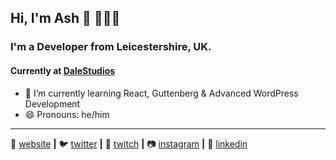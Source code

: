 ## Hi, I'm Ash 👋 🥦🥦🥦

### I'm a Developer from Leicestershire, UK.
#### Currently at [DaleStudios]


- 🌱 I’m currently learning React, Guttenberg & Advanced WordPress Development
- 😄 Pronouns: he/him

---

🏡  [website][website] **|** 
🐦  [twitter][twitter] **|** 
🎥  [twitch][twitch] **|** 
📷  [instagram][instagram] **|** 
👔  [linkedin][linkedin]

[website]: https://ashredman.com
[twitter]: https://twitter.com/AJ_Redman
[twitch]: https://www.twitch.tv/ajr___
[instagram]: https://www.instagram.com/ashj_redman/
[linkedin]: https://www.linkedin.com/in/ashley-redman/
[dalestudios]: https://github.com/DaleStudiosLtd
